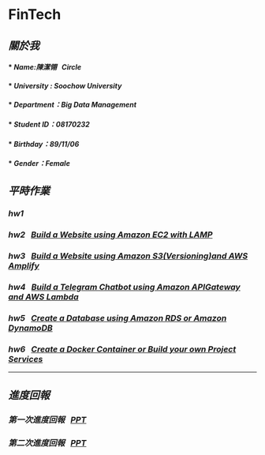 # FinTech
## *關於我*
#### * *Name:陳潔翎&nbsp;&nbsp; Circle*
#### * *University : Soochow University*
#### * *Department：Big Data Management*
#### * *Student ID：08170232*
#### * *Birthday：89/11/06*
#### * *Gender：Female*
## *平時作業*
### *hw1*
### *hw2*&nbsp;&nbsp;&nbsp;[*Build a Website using Amazon EC2 with LAMP*](https://www.youtube.com/watch?v=2R5UBtN_2SM&feature=youtu.be)
### *hw3*&nbsp;&nbsp;&nbsp;[*Build a Website using Amazon S3(Versioning)and AWS Amplify*](https://www.youtube.com/watch?v=9P9PlCctCDQ)
### *hw4*&nbsp;&nbsp;&nbsp;[*Build a Telegram Chatbot using Amazon APIGateway and AWS Lambda*](https://www.youtube.com/watch?v=PGA9m98fQLg)
### *hw5*&nbsp;&nbsp;&nbsp;[*Create a Database using Amazon RDS or Amazon DynamoDB*](https://youtu.be/cQyftq5GKIc)
### *hw6*&nbsp;&nbsp;&nbsp;[*Create a Docker Container or Build your own Project Services*](https://youtu.be/2shR89-WQlc)
---
## *進度回報*
### *第一次進度回報*&nbsp;&nbsp;&nbsp;[*PPT*](https://drive.google.com/file/d/1_ZgxCqjD__lHtsoNMSbMR1x1ZPUgKVWF/view)
### *第二次進度回報*&nbsp;&nbsp;&nbsp;[*PPT*](https://drive.google.com/file/d/1MBJLSV7DR7zMfG3V5B2E9GALloaPVSoz/view)
